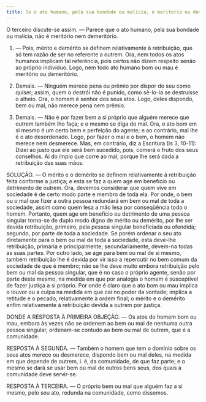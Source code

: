 ```yaml
---
title: Se o ato humano, pela sua bondade ou malícia, é meritório ou demeritório
---
```


O terceiro discute-se assim. ― Parece que o ato humano, pela sua bondade ou malícia, não é meritório nem demeritório.  

1. ― Pois, mérito e demérito se definem relativamente à retribuição, que só tem razão de ser no referente a outrem. Ora, nem todos os atos humanos implicam tal referência, pois certos não dizem respeito senão ao próprio indivíduo. Logo, nem todo ato humano bom ou mau é meritório ou demeritório.  

2. Demais. ― Ninguém merece pena ou prêmio por dispor do seu como quiser; assim, quem o destrói não é punido, como sê-lo-ia se destruísse o alheio. Ora, o homem é senhor dos seus atos. Logo, deles dispondo, bem ou mal, não merece pena nem prêmio.  

3. Demais. ― Não é por fazer bem a si próprio que alguém merece que outrem também lho faça; e o mesmo se diga do mal. Ora, o ato bom em si mesmo é um certo bem e perfeição do agente; e ao contrário, mal lhe é o ato desordenado. Logo, por fazer o mal e o bem, o homem não merece nem desmerece.  Mas, em contrário, diz a Escritura (Is 3, 10-11): Dizei ao justo que ele será bem sucedido, pois, comerá o fruto dos seus conselhos. Ai do ímpio que corre ao mal; porque lhe será dada a retribuição das suas mãos.  

SOLUÇÃO. ― O mérito e o demérito se definem relativamente à retribuição feita conforme a justiça; e esta se faz a quem age em benefício ou detrimento de outrem. Ora, devemos considerar que quem vive em sociedade é de certo modo parte e membro de toda ela. Por onde, o bem ou o mal que fizer a outra pessoa redundará em bem ou mal de toda a sociedade, assim como quem lesa a mão lesa por conseqüência todo o homem. Portanto, quem age em benefício ou detrimento de uma pessoa singular torna-se de duplo modo digno de mérito ou demérito, por lhe ser devida retribuição, primeiro, pela pessoa singular beneficiada ou ofendida; segundo, por parte de toda a sociedade. Se porém ordenar o seu ato diretamente para o bem ou mal de toda a sociedade, esta deve-lhe retribuição, primária e principalmente; secundariamente, devem-na todas as suas partes. Por outro lado, se age para bem ou mal de si mesmo, também retribuição lhe é devida por vir isso a repercutir no bem comum da sociedade de que é membro; não se lhe deve muito embora retribuição pelo bem ou mal da pessoa singular, que é no caso o próprio agente, senão por parte deste mesmo, na medida em que por analogia o homem é susceptível de fazer justiça a si próprio.  Por onde é claro que o ato bom ou mau implica o louvor ou a culpa na medida em que cai no poder da vontade; implica a retitude e o pecado, relativamente à ordem final; o mérito e o demérito enfim relativamente à retribuição devida a outrem por justiça.  

DONDE A RESPOSTA À PRIMEIRA OBJEÇÃO. ― Os atos do homem bom ou mau, embora às vezes não se ordenem ao bem ou mal de nenhuma outra pessoa singular, ordenam-se contudo ao bem ou mal de outrem, que é a comunidade.  

RESPOSTA À SEGUNDA. ― Também o homem que tem o domínio sobre os seus atos merece ou desmerece, dispondo bem ou mal deles, na medida em que depende de outrem, i. é, da comunidade, de que faz parte; e o mesmo se dará se usar bem ou mal de outros bens seus, dos quais a comunidade deve servir-se.  

RESPOSTA À TERCEIRA. ― O próprio bem ou mal que alguém faz a si mesmo, pelo seu ato, redunda na comunidade, como dissemos.